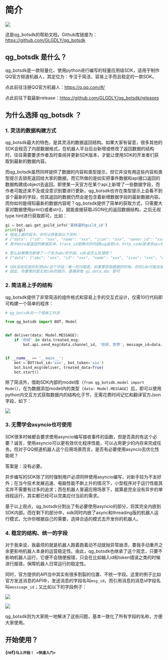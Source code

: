 # 简介

![](https://github.com/GLGDLY/qg_botsdk/tree/master/image/intro0.jpg)

这是qg_botsdk的帮助文档，Github库链接为：<https://github.com/GLGDLY/qg_botsdk>

## qg_botsdk 是什么？

qg_botsdk是一款轻量化、使用python进行编写的轻量应用级SDK，适用于制作QQ官方频道机器人，其定位为：专注于简洁、容易上手而且稳定的一款SDK。

点此前往注册QQ官方机器人：<https://q.qq.com/#/>

点此前往下载最新release：<https://github.com/GLGDLY/qg_botsdk/releases>

## 为什么选择 qg_botsdk ？

### 1. 灵活的数据构建方式

qg_botsdk最大的特色，是其灵活的数据返回结构。如果大家有留意，很多其他的SDK会规范了内部数据格式，在机器人平台后台新增或修改了返回数据的结构时，往往需要要求作者及时查阅并更新SDK版本，才能让使用SDK的开发者们获取到最新的数据内容。

而qg_botsdk虽然同样提供了数据的内容和类型提示，但它并没有用这些内容和类型提示去锁死返回给大家的数据，而它所做的是如实把事件数据和api接口返回的数据构建成object去返回。即使某一天官方在某个api上新增了一些数据字段，而作者可能还来不及或没意识到要进行更新，qg_botsdk也许在类型提示上会看不到该个最新的字段，但其返回的数据仍然会是包含着新增数据字段的最新数据内容。而你如何能得知最新的数据内容呢？qg_botsdk提供了简单的获取方式，只需要大家对数据使用print()或者str()，就能直接获取JSON化的返回数据结构，之后无视type hint进行获取即可，比如：

```python
gi = bot.api.get_guild_info('某频道的guild_id')
print(gi)
# 借由上面的指令，你可以获取到以下资料：
# {"data": {"id": "xxx", "name": "xxx", "icon": "xxx", "owner_id": "xxx", "owner": false, "joined_at": "xxx", "member_count": 11, "max_members": 1200, "description": "xxx"}, "trace_id": "xxx", "http_code": 200, "result": true}
# 其中data是返回的数据实体，trace_id是腾讯的内部bug追踪id，http_code是请求api时返回的状态码，result是sdk帮忙判断的api请求是否成功

# 那么如果腾讯新增了一个名为abc的字段，sdk会怎么处理呢？
# {"data": {"abc": "xxx", "id": "xxx", "name": "xxx", "icon": "xxx", "owner_id": "xxx", "owner": false, "joined_at": "xxx", "member_count": 11, "max_members": 1200, "description": "xxx"}, "trace_id": "xxx", "http_code": 200, "result": true}

# SDK会如实给你反馈abc这个字段；唯一的问题是，如果要获取数据的时候，你的ide可能会提示无相关字段
# 因此，你要做的是无视ide的提示，直接获取 gi.data.abc 即可
```

### 2. 简洁易上手的结构

qg_botsdk提供了非常简洁的组件格式和容易上手的交互式设计，仅需10行代码即可构建一个简单的程序：

```python
# qg_botsdk的一个简单工作流

from qg_botsdk import BOT, Model


def deliver(data: Model.MESSAGE):
    if '你好' in data.treated_msg:
        bot.api.send_msg(data.channel_id, '你好，世界', message_id=data.id)


if __name__ == '__main__':
    bot = BOT(bot_id='xxx', bot_token='xxx')
    bot.bind_msg(deliver, treated_data=True)
    bot.start()
```

除了简洁外，借助SDK内部的model库（`from qg_botsdk.model import Model`），在为数据添加model内的类型（`data: Model.MESSAGE`）后，即可以使用python内交互方式获取数据内的结构化子节，无需花费时间记忆和翻译官方Json字段，如下：

![](https://github.com/GLGDLY/qg_botsdk/tree/master/image/intro1.png)

### 3. 无需学会asyncio也可使用

SDK很多时候都会要求使用asyncio编写接收事件的函数，但是否真的有这个必要？诚言，使用asyncio可以更有效优化程序性能，可以占用更少的内存来完成任务。但对于QQ频道机器人这个应用场景而言，是否有必要使用asyncio去优化性能呢？

答案是：没有必要。

异步编写的SDK除了同时强制用户必须同样使用asyncio编写，对新手较为不友好外；在当今技术发展迅速、电脑性能不断上升的情况下，小型程序对于运行性能其实并不需要有过多的追求；而在机器人普遍应用场景下，就算是完全没有异步的单线程运行，其实都已经可以完美应付当前的需求。

基于以上观点，qg_botsdk分割出了有必要使用asyncio的部分，将其完全内嵌到SDK内部。而在剩下的部分中，sdk同时内嵌了async和threading版的机器人运行模式，允许你根据自己的需要，选择合适的模式去开发你的机器人。

### 4. 稳定的结构、统一的字段

对于我来说，我最烦的就是机器人跑着跑着动不动就抛异常崩溃，要我手动重开之余更影响机器人本身的运营稳定性。由此，qg_botsdk也继承了这个观念，只要不影响机器人运行，它便不会随便报错，只会在比如输入id和token错误之类的时候进行报错，保障机器人日常运行的稳定性。

同时，官方提供的API当中其实有很多割裂的位置、不统一字段。这里的例子比如官方发送消息的API中，发送消息的字段名叫`msg_id`，而引用消息的消息id字段名叫`messsage_id`；又比如以下的字段例子：

![](https://github.com/GLGDLY/qg_botsdk/tree/master/image/intro2.png)

![](https://github.com/GLGDLY/qg_botsdk/tree/master/image/intro3.png)

qg_botsdk则为大家统一地解决了这些问题，基本一致化了所有字段的名称，方便大家使用。

## 开始使用？

**{ref}`马上开始！ <快速入门>`**
